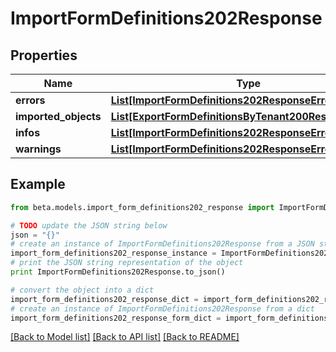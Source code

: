 # ImportFormDefinitions202Response


## Properties
Name | Type | Description | Notes
------------ | ------------- | ------------- | -------------
**errors** | [**List[ImportFormDefinitions202ResponseErrorsInner]**](ImportFormDefinitions202ResponseErrorsInner.md) |  | [optional] 
**imported_objects** | [**List[ExportFormDefinitionsByTenant200ResponseInner]**](ExportFormDefinitionsByTenant200ResponseInner.md) |  | [optional] 
**infos** | [**List[ImportFormDefinitions202ResponseErrorsInner]**](ImportFormDefinitions202ResponseErrorsInner.md) |  | [optional] 
**warnings** | [**List[ImportFormDefinitions202ResponseErrorsInner]**](ImportFormDefinitions202ResponseErrorsInner.md) |  | [optional] 

## Example

```python
from beta.models.import_form_definitions202_response import ImportFormDefinitions202Response

# TODO update the JSON string below
json = "{}"
# create an instance of ImportFormDefinitions202Response from a JSON string
import_form_definitions202_response_instance = ImportFormDefinitions202Response.from_json(json)
# print the JSON string representation of the object
print ImportFormDefinitions202Response.to_json()

# convert the object into a dict
import_form_definitions202_response_dict = import_form_definitions202_response_instance.to_dict()
# create an instance of ImportFormDefinitions202Response from a dict
import_form_definitions202_response_form_dict = import_form_definitions202_response.from_dict(import_form_definitions202_response_dict)
```
[[Back to Model list]](../README.md#documentation-for-models) [[Back to API list]](../README.md#documentation-for-api-endpoints) [[Back to README]](../README.md)


